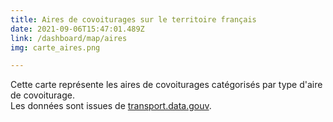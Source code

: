 ```yaml
---
title: Aires de covoiturages sur le territoire français
date: 2021-09-06T15:47:01.489Z
link: /dashboard/map/aires
img: carte_aires.png

---
```


Cette carte représente les aires de covoiturages catégorisés par type d'aire de covoiturage.  
Les données sont issues de [transport.data.gouv](https://transport.data.gouv.fr/datasets/base-nationale-des-lieux-de-covoiturage/).  